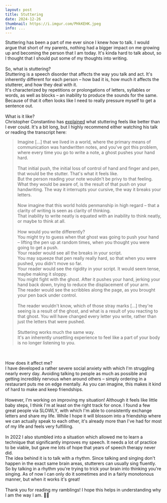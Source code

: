 ```yaml
---
layout: post
title: Stuttering
date: 2024-12-26
thumbnail: https://i.imgur.com/PHkKEHK.jpeg
info: ... 
---
```

Stuttering has been a part of me ever since I knew how to talk. I would argue that short of my parents, nothing had a bigger impact on me growing up and becoming the person that I am today. It's kinda hard to talk about, so I thought that I should put some of my thoughts into writing. 
<br>
<br>
So, what is stuttering? <br>
Stuttering is a speech disorder that affects the way you talk and act. It's inherently different for each person – how bad it is, how much it affects the stutterer, and how they deal with it. <br>
It's characterized by repetitions or prolongations of letters, syllables or words, as well as blocks – an inability to produce the sounds for the same.<br>
Because of that it often looks like I need to really pressure myself to get a sentence out. <br>
<br>
What is it like? <br>
Christopher Constantino has [explained](https://youtube.com/watch?v=7n3YS7GdQ0k) what stuttering feels like better than I ever could. It's a bit long, but I highly recommend either watching his talk or reading the transcript here:<br>
<blockquote>Imagine [...] that we lived in a world, where the primary means of communication was handwritten notes, and you've got this problem, where every time you go to write a note, a ghost pushes your hand hard. <br><br>That initial push, the initial loss of control of hand and finger and pen, that would be the stutter. That's what it feels like. <br>But the person reading your note wouldn't be privy to that feeling. What they would be aware of, is the result of that push on your handwriting. The way it interrupts your cursive, the way it breaks your letters.<br><br>Now imagine that this world holds penmanship in high regard – that a clarity of writing is seen as clarity of thinking. <br>That inability to write neatly is equated with an inability to think neatly, or maybe to think at all. <br><br>How would you write differently? <br>You might try to guess when that ghost was going to push your hand – lifting the pen up at random times, when you thought you were going to get a push. <br>Your reader would see all the breaks in your script. <br>You may squeeze that pen really really hard, so that when you were pushed, you didn't move so far. <br>Your reader would see the rigidity in your script. It would seem tense, maybe making it sloppy. <br>You might fight with the ghost. After it pushes your hand, jerking your hand back down, trying to reduce the displacement of your arm. <br>The reader would see the scribbles along the page, as you brought your pen back under control. <br><br>The reader wouldn't know, which of those stray marks [...] they're seeing is a result of the ghost, and what is a result of you reacting to that ghost. You will have changed every letter you write, rather than just the letters that were pushed. <br><br>Stuttering works much the same way. <br>It's an inherently unsettling experience to feel like a part of your body is no longer listening to you.</blockquote>

<br>
<br>
How does it affect me?
<br>
I have developed a rather severe social anxiety with which I'm struggling nearly every day. Avoiding talking to people as much as possible and getting incredibly nervous when around others – simply ordering in a restaurant puts me on edge mentally. As you can imagine, this makes it kind of hard to make and keep friendships. <br>
<br>
However, I'm working on improving my situation! Although it feels like little baby steps, I think I'm at least on the right track for once. I found a few great people via SLOWLY, with which I'm able to consistently exchange letters and share my life. While I hope it will blossom into a friendship where we can actually speak to each other, it's already more than I've had for most of my life and feels very fulfilling. <br>
<br>
In 2022 I also stumbled into a situation which allowed me to learn a technique that significantly improves my speech. It needs a lot of practice to be viable, but gave me lots of hope that years of speech therapy never did. <br>
The idea behind it is to talk with a rhythm. Since talking and singing don't happen in the exact same brain areas, stutterers can usually sing fluently. So by talking in a rhythm you're trying to trick your brain into thinking you're singing. As of now I can only do it sometimes and in a fairly monotonous manner, but when it works it's great! <br>
<br>
Thank you for reading my ramblings! I hope this helps in understanding why I am the way I am. 😶‍🌫️
